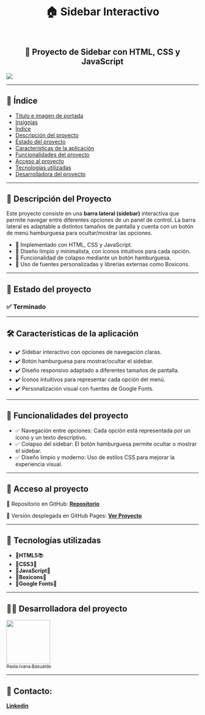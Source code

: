<h1 id="titulo-e-imagen-de-portada" align="center">
🏠 Sidebar Interactivo
</h1>
<br>
<h2 align="center">
📌 Proyecto de Sidebar con HTML, CSS y JavaScript
</h2>
<p id="insignias" align="left">
<img src="https://img.shields.io/badge/STATUS-TERMINADO-blue">
</p>

---

## 📌 Índice
- [Título e imagen de portada](#titulo-e-imagen-de-portada)
- [Insignias](#insignias)
- [Índice](#-índice)
- [Descripción del proyecto](#-descripción-del-proyecto)
- [Estado del proyecto](#-estado-del-proyecto)
- [Características de la aplicación](#caracteristicas)
- [Funcionalidades del proyecto](#-funcionalidades-del-proyecto)
- [Acceso al proyecto](#-acceso-al-proyecto)
- [Tecnologías utilizadas](#-tecnologías-utilizadas)
- [Desarrolladora del proyecto](#-desarrolladora-del-proyecto)
  
---

## 📖 Descripción del Proyecto
Este proyecto consiste en una **barra lateral (sidebar)** interactiva que permite navegar entre diferentes opciones de un panel de control. La barra lateral es adaptable a distintos tamaños de pantalla y cuenta con un botón de menú hamburguesa para ocultar/mostrar las opciones.

<ul>
<li>🔹 Implementado con HTML, CSS y JavaScript.</li>
<li>🔹 Diseño limpio y minimalista, con íconos intuitivos para cada opción.</li>
<li>🔹 Funcionalidad de colapso mediante un botón hamburguesa.</li>
<li>🔹 Uso de fuentes personalizadas y librerías externas como Boxicons.</li>
</ul>

---

## 🚧 Estado del proyecto
<h3 align="left">
✅ Terminado
</h3>

---

<h2 id="caracteristicas">🛠️ Características de la aplicación</h2>
<ul>
<li>✔️ Sidebar interactivo con opciones de navegación claras.</li>
<li>✔️ Botón hamburguesa para mostrar/ocultar el sidebar.</li>
<li>✔️ Diseño responsivo adaptado a diferentes tamaños de pantalla.</li>
<li>✔️ Íconos intuitivos para representar cada opción del menú.</li>
<li>✔️ Personalización visual con fuentes de Google Fonts.</li>
</ul>

---

## 🔧 Funcionalidades del proyecto
<ul>
<li>✅ Navegación entre opciones: Cada opción está representada por un ícono y un texto descriptivo.</li>
<li>✅ Colapso del sidebar: El botón hamburguesa permite ocultar o mostrar el sidebar.</li>
<li>✅ Diseño limpio y moderno: Uso de estilos CSS para mejorar la experiencia visual.</li>
</ul>

---

## 📁 Acceso al proyecto
🔗 Repositorio en GitHub:
**[Repositorio](https://github.com/PaolaBasualdo/sidebar)**

🔗 Versión desplegada en GitHub Pages:
**[Ver Proyecto](https://paolabasualdo.github.io/sidebar/)**

---

## 🚀 Tecnologías utilizadas
<ul>
<li>🔹<strong>HTML5</strong>📚</li>
<li>🔹<strong>CSS3</strong>💚</li>
<li>🔹<strong>JavaScript</strong>💪</li>
<li>🔹<strong>Boxicons</strong>📸</li>
<li>🔹<strong>Google Fonts</strong>🎨</li>
</ul>

---

## 👩‍💻 Desarrolladora del proyecto
[<img src="https://avatars.githubusercontent.com/u/117169838?v=4" width=115><br><sub>Paola Ivana Basualdo</sub>](https://github.com/PaolaBasualdo)

---

## 📩 Contacto:
**[Linkedin](https://www.linkedin.com/in/paola-ivana-basualdo/)**
